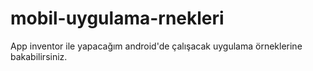 # mobil-uygulama-rnekleri
App inventor ile yapacağım android'de çalışacak uygulama örneklerine bakabilirsiniz.
